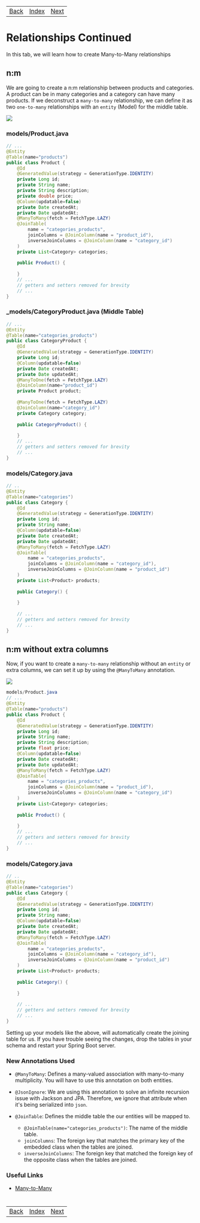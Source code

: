 <table width="100%">
    <tr>
        <td><a href="./006_Student_Roster_II.md">Back</a></td>
        <td><a href="../../Index.md">Index</a></td>
        <td><a href="./008_Products.md">Next</a></td>
    </tr>
</table>

#

#   Relationships Continued
In this tab, we will learn how to create Many-to-Many relationships

##  __n:m__
We are going to create a n:m relationship between products and categories. A product can be in many categories and a category can have many products. If we deconstruct a `many-to-many` relationship, we can define it as two `one-to-many` relationships with an `entity` (Model) for the middle table.

<img src="./../../000_img/many-to-many2.png">

### __models/Product.java__
```java
// ...
@Entity
@Table(name="products")
public class Product {
    @Id
    @GeneratedValue(strategy = GenerationType.IDENTITY)
    private Long id;
    private String name;
    private String description;
    private double price;
    @Column(updatable=false)
    private Date createdAt;
    private Date updatedAt;
    @ManyToMany(fetch = FetchType.LAZY)
    @JoinTable(
        name = "categories_products", 
        joinColumns = @JoinColumn(name = "product_id"), 
        inverseJoinColumns = @JoinColumn(name = "category_id")
    )
    private List<Category> categories;
    
    public Product() {
        
    }
    // ...
    // getters and setters removed for brevity
    // ...
}
```
### ___models/CategoryProduct.java (Middle Table)__
```java
// ...
@Entity
@Table(name="categories_products")
public class CategoryProduct {
    @Id
    @GeneratedValue(strategy = GenerationType.IDENTITY)
    private Long id;
    @Column(updatable=false)
    private Date createdAt;
    private Date updatedAt;
    @ManyToOne(fetch = FetchType.LAZY)
    @JoinColumn(name="product_id")
    private Product product;
    
    @ManyToOne(fetch = FetchType.LAZY)
    @JoinColumn(name="category_id")
    private Category category;
    
    public CategoryProduct() {
        
    }
    // ...
    // getters and setters removed for brevity
    // ...
}
```
### __models/Category.java__
```java
// ..
@Entity
@Table(name="categories")
public class Category {
    @Id
    @GeneratedValue(strategy = GenerationType.IDENTITY)
    private Long id;
    private String name;
    @Column(updatable=false)
    private Date createdAt;
    private Date updatedAt;
    @ManyToMany(fetch = FetchType.LAZY)
    @JoinTable(
        name = "categories_products", 
        joinColumns = @JoinColumn(name = "category_id"), 
        inverseJoinColumns = @JoinColumn(name = "product_id")
    )     
    private List<Product> products;
    
    public Category() {
        
    }
    
    // ...
    // getters and setters removed for brevity
    // ...
}
```
##  __n:m without extra columns__
Now, if you want to create a `many-to-many` relationship without an `entity` or extra columns, we can set it up by using the `@ManyToMany` annotation.

<img src="./../../000_img/manytomany.png">

```java
models/Product.java
// ...
@Entity
@Table(name="products")
public class Product {
    @Id
    @GeneratedValue(strategy = GenerationType.IDENTITY)
    private Long id;
    private String name;
    private String description;
    private float price;
    @Column(updatable=false)
    private Date createdAt;
    private Date updatedAt;
    @ManyToMany(fetch = FetchType.LAZY)
    @JoinTable(
        name = "categories_products", 
        joinColumns = @JoinColumn(name = "product_id"), 
        inverseJoinColumns = @JoinColumn(name = "category_id")
    )
    private List<Category> categories;
    
    public Product() {
        
    }
    // ...
    // getters and setters removed for brevity
    // ...
}
```
### __models/Category.java__
```java
// ..
@Entity
@Table(name="categories")
public class Category {
    @Id
    @GeneratedValue(strategy = GenerationType.IDENTITY)
    private Long id;
    private String name;
    @Column(updatable=false)
    private Date createdAt;
    private Date updatedAt;
    @ManyToMany(fetch = FetchType.LAZY)
    @JoinTable(
        name = "categories_products", 
        joinColumns = @JoinColumn(name = "category_id"), 
        inverseJoinColumns = @JoinColumn(name = "product_id")
    )
    private List<Product> products;
    
    public Category() {
        
    }
    
    // ...
    // getters and setters removed for brevity
    // ...
}
```
Setting up your models like the above, will automatically create the joining table for us. If you have trouble seeing the changes, drop the tables in your schema and restart your Spring Boot server.

### __New Annotations Used__
*   `@ManyToMany`: Defines a many-valued association with many-to-many multiplicity. You will have to use this annotation on both entities.

*   `@JsonIgnore`: We are using this annotation to solve an infinite recursion issue with Jackson and JPA. Therefore, we ignore that attribute when it's being serialized into `json`.

*   `@JoinTable`: Defines the middle table the our entities will be mapped to.
    *   `@JoinTable(name="categories_products")`: The name of the middle table.
    *   `joinColumns`: The foreign key that matches the primary key of the embedded class when the tables are joined.
    *   `inverseJoinColumns`: The foreign key that matched the foreign key of the opposite class when the tables are joined.
### __Useful Links__
*   [Many-to-Many](http://www.objectdb.com/api/java/jpa/ManyToMany)


#

[]()
<table width="100%">
    <tr>
        <td><a href="./006_Student_Roster_II.md">Back</a></td>
        <td><a href="../../Index.md">Index</a></td>
        <td><a href="./008_Products.md">Next</a></td>
    </tr>
</table>